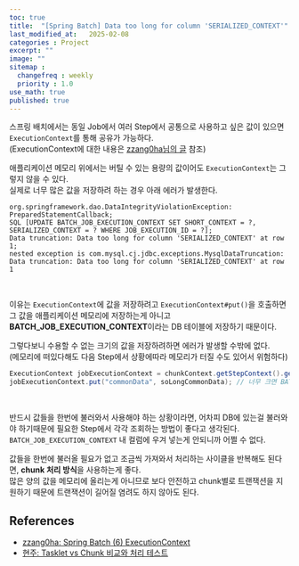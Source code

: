 ```yaml
---
toc: true
title:  "[Spring Batch] Data too long for column 'SERIALIZED_CONTEXT'"
last_modified_at:   2025-02-08
categories : Project
excerpt: ""
image: ""
sitemap :
  changefreq : weekly
  priority : 1.0
use_math: true
published: true
---
```


스프링 배치에서는 동일 Job에서 여러 Step에서 공통으로 사용하고 싶은 값이 있으면 `ExecutionContext`를 통해 공유가 가능하다.<br>
(ExecutionContext에 대한 내용은 [zzang0ha님의 글](https://zzang9ha.tistory.com/429) 참조)<br>

애플리케이션 메모리 위에서는 버틸 수 있는 용량의 값이어도 `ExecutionContext`는 그렇지 않을 수 있다.<br>
실제로 너무 많은 값을 저장하려 하는 경우 아래 에러가 발생한다.<br>
```
org.springframework.dao.DataIntegrityViolationException: PreparedStatementCallback; 
SQL [UPDATE BATCH_JOB_EXECUTION_CONTEXT SET SHORT_CONTEXT = ?, SERIALIZED_CONTEXT = ? WHERE JOB_EXECUTION_ID = ?]; 
Data truncation: Data too long for column 'SERIALIZED_CONTEXT' at row 1; 
nested exception is com.mysql.cj.jdbc.exceptions.MysqlDataTruncation: 
Data truncation: Data too long for column 'SERIALIZED_CONTEXT' at row 1
```
<br>

이유는 `ExecutionContext`에 값을 저장하려고 `ExecutionContext#put()`을 호출하면 그 값을 애플리케이션 메모리에 저장하는게 
아니고 **BATCH_JOB_EXECUTION_CONTEXT**이라는 DB 테이블에 저장하기 때문이다.

그렇다보니 수용할 수 없는 크기의 값을 저장하려하면 에러가 발생할 수밖에 없다.<br>
(메모리에 떠있다해도 다음 Step에서 상황에따라 메모리가 터질 수도 있어서 위험하다)<br>
```java
ExecutionContext jobExecutionContext = chunkContext.getStepContext().getStepExecution().getJobExecution().getExecutionContext();
jobExecutionContext.put("commonData", soLongCommonData); // 너무 크면 BATCH_JOB_EXECUTION_CONTEXT에 저장 불가
```
<br>

반드시 값들을 한번에 불러와서 사용해야 하는 상황이라면, 어차피 DB에 있는걸 불러와야 하기때문에 필요한 Step에서 각각 조회하는 
방법이 좋다고 생각된다. `BATCH_JOB_EXECUTION_CONTEXT` 내 컬럼에 우겨 넣는게 안되니까 어쩔 수 없다.<br>

값들을 한번에 불러올 필요가 없고 조금씩 가져와서 처리하는 사이클을 반복해도 된다면, **chunk 처리 방식**을 사용하는게 좋다.<br>
많은 양의 값을 메모리에 올리는게 아니므로 보다 안전하고 chunk별로 트랜잭션을 지원하기 때문에 트랜잭션이 길어질 염려도 하지 
않아도 된다.

## References
- [zzang0ha: Spring Batch (6) ExecutionContext](https://zzang9ha.tistory.com/429)
- [현주: Tasklet vs Chunk 비교와 처리 테스트](https://velog.io/@wnguswn7/Tasklet-vs-Chunk-%EB%B9%84%EA%B5%90%EC%99%80-%EC%B2%98%EB%A6%AC-%ED%85%8C%EC%8A%A4%ED%8A%B8#%EF%B8%8F-chunk)